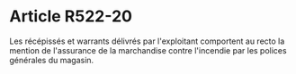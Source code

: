 # Article R522-20

Les récépissés et warrants délivrés par l'exploitant comportent au recto la mention de l'assurance de la marchandise contre l'incendie par les polices générales du magasin.